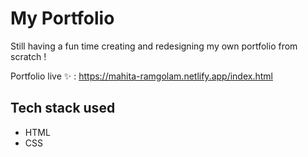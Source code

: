 # My Portfolio

Still having a fun time creating and redesigning my own portfolio from scratch !

Portfolio live ✨ : https://mahita-ramgolam.netlify.app/index.html <p>

## Tech stack used

- HTML
- CSS
